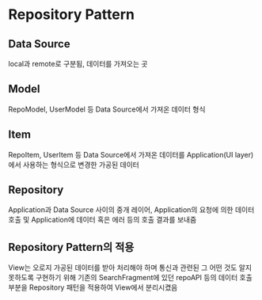 # Repository Pattern
## Data Source
local과 remote로 구분됨, 데이터를 가져오는 곳
## Model
RepoModel, UserModel 등 Data Source에서 가져온 데이터 형식
## Item
RepoItem, UserItem 등 Data Source에서 가져온 데이터를 Application(UI layer)에서 사용하는 형식으로 변경한 가공된 데이터
## Repository
Application과 Data Source 사이의 중개 레이어, Application의 요청에 의한 데이터 호출 및 Application에 데이터 혹은 에러 등의 호출 결과를 보내줌
## Repository Pattern의 적용
View는 오로지 가공된 데이터를 받아 처리해야 하며 통신과 관련된 그 어떤 것도 알지 못하도록 구현하기 위해 기존의 SearchFragment에 있던 repoAPI 등의 데이터 호출
부분을 Repository 패턴을 적용하여 View에서 분리시켰음
